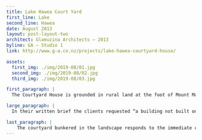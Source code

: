 ```yaml
---
title: Lake Hawea Court Yard
first_line: Lake
second_line: Hawea
date: August 2013
layout: post-layout-two
architect: Glamuzina Architects – 2013
byline: GA – Studio 1
link: http://www.g-a.co.nz/projects/lake-hawea-courtyard-house/

assets:
  first_img: ./img/2019-08/01.jpg
  second_img: ./img/2019-08/02.jpg
  third_img: ./img/2019-08/03.jpg

first_paragraph: |
  The Courtyard House is grounded in rural land at the foot of Mount Maude in the Otago region. The house is an enquiry into where a site begins and ends – how to define the edges of the project and the way that landscape may be inhabited. Firmly dug into the earth, its low form and simple square plan recalls the modest language of early settler buildings in the region that utilize low slung, stone construction to deal with the extreme environment.

large_paragraph: |
  In their written brief the clients requested “a building not built on a domestic scale, that might have been part of a bigger building that sits on the ground with weight and permanence”.  The couple planned to retire to the house so spaces were described by unusual titles, such as the quiet room and the music room that represented their respective hobbies.

last_paragraph: |
    The courtyard bunkered in the landscape responds to the immediate context within which it is placed and allows the building to address continuous enclosure and protection from the prevailing north east wind. As Ted McCoy once commented: “The good thing about isolation [is that] one had to learn for oneself, by looking at surroundings.” The courtyard house reflects these values.
---
```

